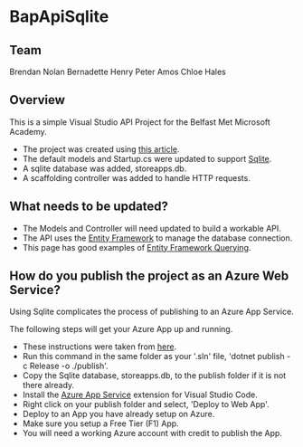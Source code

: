 # BapApiSqlite
## Team
Brendan Nolan
Bernadette Henry
Peter Amos
Chloe Hales
## Overview

This is a simple Visual Studio API Project for the Belfast Met Microsoft Academy.

* The project was created using [this article](https://docs.microsoft.com/en-us/aspnet/core/tutorials/first-web-api?view=aspnetcore-5.0&tabs=visual-studio). 
* The default models and Startup.cs were updated to support [Sqlite](https://www.sqlite.org/index.html).
* A sqlite database was added, storeapps.db.
* A scaffolding controller was added to handle HTTP requests.

## What needs to be updated?

* The Models and Controller will need updated to build a workable API.
* The API uses the [Entity Framework](https://docs.microsoft.com/en-us/ef/) to manage the database connection.
* This page has good examples of [Entity Framework Querying](https://www.entityframeworktutorial.net/querying-entity-graph-in-entity-framework.aspx). 

## How do you publish the project as an Azure Web Service?

Using Sqlite complicates the process of publishing to an Azure App Service.

The following steps will get your Azure App up and running.

* These instructions were taken from [here](https://www.halldorstefans.com/using-sqlite-in-net-core-azure-web-app/).
* Run this command in the same folder as your '.sln' file, 'dotnet publish -c Release -o ./publish'.
* Copy the Sqlite database, storeapps.db, to the publish folder if it is not there already.
* Install the [Azure App Service](https://marketplace.visualstudio.com/items?itemName=ms-azuretools.vscode-azureappservice) extension for Visual Studio Code.
* Right click on your publish folder and select, 'Deploy to Web App'.
* Deploy to an App you have already setup on Azure.
* Make sure you setup a Free Tier (F1) App.
* You will need a working Azure account with credit to publish the App.